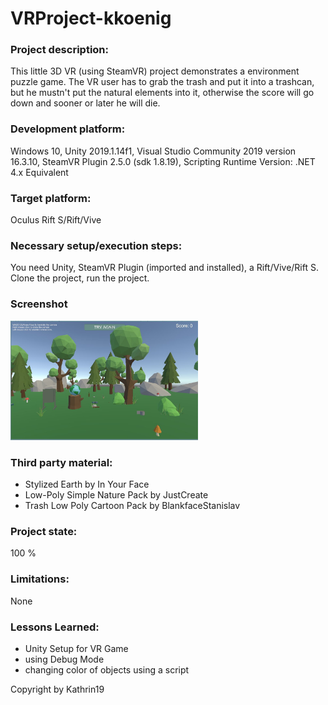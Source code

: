 # VRProject-kkoenig

### Project description: 
This little 3D VR (using SteamVR) project demonstrates a environment puzzle game. 
The VR user has to grab the trash and put it into a trashcan, but he mustn't put the natural elements into it, otherwise the score will go down and sooner or later he will die.
 
### Development platform: 
Windows 10, 
Unity 2019.1.14f1, 
Visual Studio Community 2019 version 16.3.10, 
SteamVR Plugin 2.5.0 (sdk 1.8.19), 
Scripting Runtime Version: .NET 4.x Equivalent

### Target platform: 
Oculus Rift S/Rift/Vive

### Necessary setup/execution steps: 
You need Unity, SteamVR Plugin (imported and installed), a Rift/Vive/Rift S.
Clone the project, run the project. 

### Screenshot  
<div>
<img src="Screenshots/VRGame.JPG" width="300">
</div>

### Third party material: 
- Stylized Earth by In Your Face
- Low-Poly Simple Nature Pack by JustCreate
- Trash Low Poly Cartoon Pack by BlankfaceStanislav

### Project state: 
100 %

### Limitations: 
None

### Lessons Learned: 
- Unity Setup for VR Game
- using Debug Mode
- changing color of objects using a script

Copyright by Kathrin19
